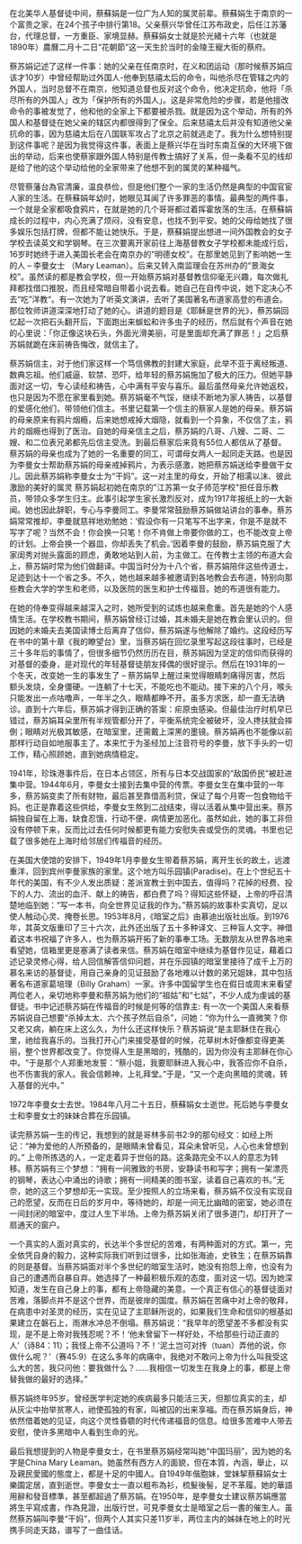 在北美华人基督徒中间，蔡蘇娟是一位广为人知的属灵前辈。蔡蘇娟生于南京的一个富贵之家，在24个孩子中排行第18。父亲蔡兴华曾任江苏布政史，后任江苏藩台，代理总督，一方重臣、家境显赫。蔡蘇娟女士就是於光緒十六年（也就是1890年）農曆二月十二日“花朝節”这一天生於当时的金陵王寵大街的蔡府。

蔡苏娟记述了这样一件事：她的父亲在任南京时，在义和团运动（那时候蔡苏娟应该才10岁）中曾经帮助过外国人-他奉到慈禧太后的命令，叫他杀尽在管辖之内的外国人，当时总督不在南京，他知道总督也反对这个命令，他决定抗命，他将「杀尽所有的外国人」改为「保护所有的外国人」。这是非常危险的步骤，若是他擅改命令的事被发觉了，他和他的全家上下都要被杀戮。就是因为这个举动，所有的外国人和基督徒在她父亲的辖区内都很得到了保全。后来慈禧太后并没有知道他父亲抗命的事，因为慈禧太后在八国联军攻占了北京之前就逃走了。我为什么想特别提到这件事呢？是因为我觉得这件事，表面上是蔡兴华在当时东南互保的大环境下做出的举动，后来也使蔡家跟外国人特别是传教士搞好了关系，但一条看不见的线却是给了他的这个举动给他的全家带来了他想不到的属灵的某种福气。

尽管蔡藩台為官清廉，温良恭俭，但是他们整个一家的生活仍然是典型的中国官宦人家的生活。在蔡蘇娟年幼时，她眼见耳闻了许多罪恶的事情。最典型的两件事，一个就是全家都吸食鸦片，在就是她的几个哥哥都过着挥霍放荡的生活。在蔡蘇娟成长的过程中，内心充满了烦闷，没有安息，也找不到平安。她的父母给她找了很多娱乐包括打牌，但都不能让她快乐。于是，蔡蘇娟提出想进一间外国教会的女子学校去读英文和学钢琴。在三次要离开家前往上海基督教女子学校都未能成行后，16岁时她终于进入美国长老会在南京办的“明德女校”。在那里她见到了影响她一生的人 – 李曼女士 （Mary Leaman）。后来又转入南监理会在苏州办的“景海女校”。虽然读的都是教会学校，但一开始蔡苏娟对基督教信仰毫无兴趣，每次做礼拜都找借口推脱，而且经常暗自带着小说去看。她自己在自传中说，她下定决心不去“吃”洋教“。有一次她为了听英文演讲，去听了美国著名布道家高登的布道会。那位牧师讲道深深地打动了她的心。讲道的题目是《耶稣是世界的光》，蔡苏娟回忆起一次把石头翻开后，下面跑出来蜈蚣和许多虫子的经历，然后就有个声音在她的心里说：「你正像这块石头，外面光滑美丽，可是里面却充满了罪恶！」之后蔡苏娟就跪在床前祷告悔改，就信主了。

蔡苏娟信主，对于他们家这样一个笃信佛教的封建大家庭，此举不亚于离经叛道、数典忘祖。他们威逼、软禁、恐吓，给年轻的蔡苏娟施加了极大的压力。但她平静面对这一切，专心读经和祷告，心中满有平安与喜乐。最后虽然母亲允许她返校，也只是因为不愿在家里看到她。蔡苏娟毫不气馁，继续不断地为家人祷告，以基督的爱感化他们，带领他们信主。书里记载第一个信主的蔡家人是她的母亲。蔡苏娟的母亲原来有鸦片烟瘾，后来她想戒掉大烟隐，就看到一个异象，不仅信了主，鸦片的烟瘾也得到了医治。自她的母亲信主之后，蔡苏娟的八哥、八嫂、二哥、二嫂、和二位表兄弟都先后信主受洗。到最后蔡家后来竟有55位人都信从了基督。蔡苏娟的母亲也成为了她的一名重要的同工，可谓母女两人一起同走天路。也是因为李曼女士帮助蔡苏娟的母亲戒掉鸦片，为表示感激，她把蔡苏娟送给李曼做干女儿。因此蔡苏娟称李曼女士为“干妈”。这一对主里的母女，开始了相濡以沫、彼此激励的美好的属灵
蔡苏娟起初她在南京的"江苏第一女子师范学校"担任音乐教员，带领众多学生归主。此事引起学生家长激烈反对，成为1917年报纸上的一大新闻。她也因此辞职，专心与李曼同工。李曼常常鼓励蔡苏娟做站讲台的事奉。蔡苏娟常常推却，李曼就慈祥地劝勉她：‘假设你有一只笔写不出字来，你是不是就不写字了呢？当然不会！你会换一只笔！你不肯做上帝要你做的工，也不能改变上帝的计划。上帝会换一个器皿，你却丢失了机会。’因着李曼的鼓励，蔡苏娟克服了大家闺秀对抛头露面的顾虑，勇敢地站到人前，为主做工。在传教士主领的布道大会上，蔡苏娟时常为他们做翻译。中国当时分为十八个省，蔡苏娟陪伴这些传道士，足迹到达十一个省之多。不久，她也越来越多被邀请到各地教会去布道，特别向那些教会大学的学生和老师，以及医院的医生和护士传福音。她的布道很有能力。

在她的侍奉变得越来越深入之时，她所受到的试炼也越来愈重。首先是她的个人感情生活。在学校教书期间，蔡苏娟曾经订过婚，其未婚夫是她在教会里认识的。但因她的未婚夫去美国读博士后离弃了信仰，蔡苏娟遂与他解除了婚约。这段经历写在书中的第十章《我的瞭望台》里，当蔡苏娟在回忆录里写起这段往事时，已经是三十多年后的事情了，但很多细节仍然历历在目，蔡苏娟因为坚定的信仰而获得的对基督的委身，是对现代的年轻基督徒朋友择偶的很好提示。然后在1931年的一个冬天，改变她一生的事发生了 – 蔡苏娟早上醒过来觉得眼睛刺痛得厉害，然后额头发烧，全身僵硬。一连躺了十七天，不能吃也不能动。接下来的八个月，喉头只能发出一点咕噜声，一年半之久，眼睛都睁不开。虽多方求医，却一直无法确诊。直到十六年后，蔡苏娟才得到正确的答案：疟原虫感染。但最佳治疗时机早已错过，蔡苏娟耳朵里所有半规管都分开了，平衡系统完全被破坏，没人搀扶就会摔倒；眼睛对光极其敏感，在暗室里，还需戴上深黑的墨镜。蔡苏娟再也不能像以前那样行动自如地服事主了。本来忙于为圣经加上注音符号的李曼，放下手头的一切工作，精心照顾她，直到她病情稳定。

1941年，珍珠港事件后，在日本占领区，所有与日本交战国家的“敌国侨民”被赶进集中营。1944年6月，李曼女士接到去集中营的传票。李曼女生在集中营的一年多，蔡苏娟变卖了所有财物，最后甚至靠借高利贷，保证了每个月寄一包食物给干妈。也正是靠着这些供给，李曼女生熬到二战结束，得以活着从集中营出来。蔡苏娟独自留在上海，缺食忍饿，行动不便，病情更加恶化。虽然如此，她的事工非但没有停顿下来，反而比过去任何时候都更有能力安慰失丧或受伤的灵魂。书里也记载了很多她在上海时给邻居们传福音的经历。

在美国大使馆的安排下，1949年1月李曼女生带着蔡苏娟，离开生长的故土，远渡重洋，回到宾州李曼家族的家里。这个地方叫乐园镇(Paradise)。在上个世纪五十年代的美国，有不少人发出质疑：差派宣教士到中国去，值得吗？花掉的经费、投下的人力、流出的血汗、献上的祷告，都白费了吗？得知这些怀疑，上帝的呼召清楚地临到她：“写一本书，向全世界见证我的作为。”蔡苏娟的故事朴实真切，足以使人触动心灵、掩卷长思。1953年8月，《暗室之后》由慕迪出版社出版。到1976年，其英文版重印了三十六次，此外还出版了五十多种译文、三种盲人文字。神借着这本书祝福了许多人，也为蔡苏娟开拓了新的事奉工场。无数朋友从世界各地来看望她，信箱里更是塞满了读者来信。蔡苏娟在暗室中继续为基督作见证，藉着口述记录灵修心得，给人回信解答信仰问题，并在乐园镇的暗室里接待了成千上万的慕名来访的基督徒，用自己亲身的见证鼓励了各地难以计数的弟兄姐妹，其中包括著名布道家葛培理（Billy Graham）一家。许多中国留学生也在假日或周末来看望两位老人，亲切地称李曼和蔡苏娟为他们的“祖姑”和“七姑”，不少人成为虔诚的基督徒。书中记述蔡苏娟在传福音的时候是何等的信靠主: 有一次一个美国人来看蔡苏娟说自己想要“杀掉太太、六个孩子然后自杀”，问她：“你为什么一直微笑？你又老又病，躺在床上这么久，为什么还这样快乐？蔡苏娟说“是主耶稣住在我心里，祂给我喜乐的。当我打开心门来接受基督的时候，花草树木好像都变得更美丽，整个世界都改变了。你觉得人生是黑暗的，残酷的，因为你没有主耶稣在你心中。“于是那个人郑重地发誓：“蔡小姐，我要耶稣进入我心中，我答应你不自杀，也不伤害我的家人。我会信赖神，上礼拜堂。”于是，“又一个走向黑暗的灵魂，转入基督的光中。”

1972年李曼女士去世。1984年八月二十五日，蔡蘇娟女士逝世。死后她与李曼女士和李曼女士的妹妹合葬在乐园镇。 

读完蔡苏娟一生的传记，我想到的就是哥林多前书2:9的那句经文：如经上所记：“神为爱他的人所预备的，是眼睛未曾看见，耳朵未曾听见，人心也未曾想到的。” 上帝所拣选的人，一定走着异于世俗的路。这条路完全不以人的意志为转移。蔡苏娟有三个梦想：“拥有一间雅致的书房，安静读书和写字；拥有一架漂亮的钢琴，表达心中涌出的诗歌；拥有一间精美的图书室，读着自己喜欢的书。”无奈，她的这三个梦想却无一实现。至少按照人的立场来看，蔡苏娟不仅没有实现自己的愿望，反而在日后的岁月中，等待她的，却是一间无比幽暗的密室，她必须在一间封闭的暗室中，度过人生下半场。上帝为蔡苏娟关闭了很多道门，却打开了一扇通天的窗户。

一个真实的人面对真实的，长达半个多世纪的苦难，有两种面对的方式。第一，完全依凭自身的毅力，这种实际我们听到过很多，比如张海迪，史铁生；在蔡苏娟靠的则是基督。当蔡苏娟面对半个多世纪的暗室生活时，她没有抱怨上帝，也没有为自己的遭遇而自暴自弃。她选择了一种最积极乐观的态度，面对这一切。因为她深知道，发生在自己身上的事，都有上帝隐藏的美意。一个真正有信心的基督徒面对苦难，落脚点并不是这个世界，而是彼岸的国度。蔡苏娟在苦痛中对上帝的敬拜，在病患中对圣灵的经历，实在见证了主耶稣所说的，如果我们生命和信仰的根基如果建立在磐石上，雨淋水冲总不倒塌。蔡苏娟说：“我早年的愿望差不多都没有实现，是不是上帝对我残忍呢？不！‘他未曾留下一样好处，不给那些行动正直的人’（诗84：11）；我怪上帝不公道吗？不！‘泥土岂可对抟（tuan）弄他的说，你做什么呢？’（赛45:9）在这么多年的病痛中，我绝对不敢问上帝为什么叫我受这么大的苦，我只问他：要我做什么？……我相信一切发生在我身上的事，都是上帝替我做的最好的选择。”

蔡苏娟终年95岁。曾经医学判定她的疾病最多只能活三天，但那位真实的主，却从灰尘中抬举贫寒人，祂使孤独的有家，叫被囚的出来享福。而在蔡苏娟身后，神依然借着她的见证，向这个灵性昏聩的时代传递福音的信息。给很多苦难中人带去安慰，使许多黑暗中人看到生命的光。

最后我想提到的人物是李曼女士，在书里蔡苏娟经常叫她“中国玛丽”，因为她的名字是China Mary Leaman。她虽然有西方人的面貌，但在本質，內涵，舉止，以及親民愛國的態度上，都是十足的中國人。自1949年偕胞妹，堂妹挈蔡蘇娟女士樂園定居，直到逝世。李曼女士一直以粗布為衫，梳髮後髻，足不革履。她的華語用辭和發音標準，甚至都超過了蔡苏娟。在1950年，是李曼女士建议蔡苏娟應當將生平寫成書，作為見證，出版行世，可見李曼女士是暗室之后一書的催生人。虽然蔡苏娟叫李曼“干妈”，但两个人其实只差11岁半，两位主内的姊妹在地上的时光携手同走天路，谱写了一曲佳话。










